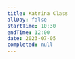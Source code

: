 ```yaml
---
title: Katrina Class
allDay: false
startTime: 10:30
endTime: 12:00
date: 2023-07-05
completed: null
---
```

